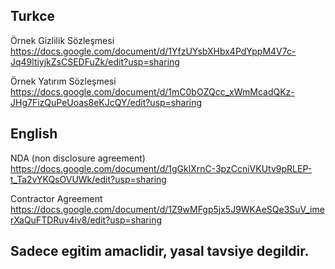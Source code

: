## Turkce

Örnek Gizlilik Sözleşmesi https://docs.google.com/document/d/1YfzUYsbXHbx4PdYppM4V7c-Jq49ltiyjkZsCSEDFuZk/edit?usp=sharing

Örnek Yatırım Sözleşmesi https://docs.google.com/document/d/1mC0bOZQcc_xWmMcadQKz-JHg7FizQuPeUoas8eKJcQY/edit?usp=sharing


## English

NDA (non disclosure agreement)  https://docs.google.com/document/d/1gGklXrnC-3pzCcniVKUtv9pRLEP-t_Ta2vYKQsOVUWk/edit?usp=sharing

Contractor Agreement https://docs.google.com/document/d/1Z9wMFgp5jx5J9WKAeSQe3SuV_imerXaQuFTDRuv4iv8/edit?usp=sharing


## Sadece egitim amaclidir, yasal tavsiye degildir.
